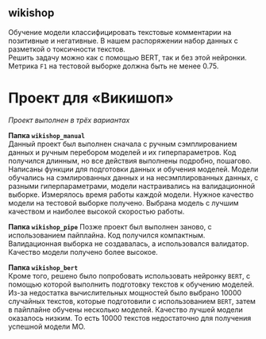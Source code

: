## wikishop
Обучение модели классифицировать текстовые комментарии на позитивные и негативные. В нашем распоряжении набор данных с разметкой о токсичности текстов.  
Решить задачу можно как с помощью BERT, так и без этой нейронки.  
Метрика `F1` на тестовой выборке должна быть не менее 0.75.  

# Проект для «Викишоп»  

*Проект выполнен в трёх вариантах*

**Папка `wikishop_manual`**  
Данный проект был выполнен сначала с ручным сэмплированием данных и ручным перебором моделей и их гиперпараметров. Код получился длинным, но все действия выполнены подробно, пошагово. Написаны функции для подготовки данных и обучения моделей. Модели обучались на сэмлированных данных и на несэмплированных данных, с разными гиперпараметрами, модели настраивались на валидационной выборке. Измерялось время работы каждой модели. Нужное качество модели на тестовой выборке получено. Выбрана модель с лучшим качеством и наиболее высокой скоростью работы.  

**Папка `wikishop_pipe`**
Позже проект был выполнен заново, с использованием пайплайна. Код получился компактным. Валидационная выборка не создавалась, а использовался валидатор. Качество модели получено более высокое.  

**Папка `wikishop_bert`**  
Кроме того, решено было попробовать использовать нейронку `BERT`, с помощью которой выполнить подготовку текстов к обучению моделей. Из-за недостатка вычислительных мощностей было выбрано 10000 случайных текстов, которые подготовили с использованием `BERT`, затем в пайплайне обучены несколько моделей. Качество лучшей модели оказалось низким. То есть 10000 текстов недостаточно для получения успешной модели МО.